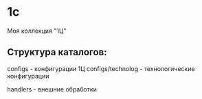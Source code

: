 # 1c
Моя коллекция "1Ц"
## Структура каталогов:
configs - конфигурации 1Ц
configs/technolog - технологические конфигурации

handlers - внешние обработки
